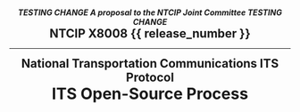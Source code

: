 #

<div style="text-align: center; font-style: italic; font-weight: bold;">
  TESTING CHANGE A proposal to the NTCIP Joint Committee TESTING CHANGE
</div>

<div style="text-align: center; font-size: 1.5em; font-weight: bold;">
  NTCIP X8008 {{ release_number }}
</div>

---

<div style="text-align: center; font-size: 1.5em; font-weight: bold;">
  National Transportation Communications ITS Protocol
</div>

<div style="text-align: center; font-size: 2em; font-weight: bold;">
  ITS Open-Source Process
</div>
<div></div>
